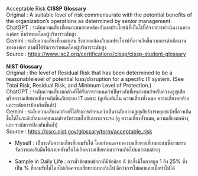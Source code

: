 Acceptable Risk
<strong>CISSP Glossary</strong> <br>
Original : A suitable level of risk commensurate with the potential benefits of the organization’s operations as determined by senior management.<br>
ChatGPT : ระดับความเสี่ยงที่เหมาะสมสอดคล้องกับผลประโยชน์ที่เป็นไปได้จากการดำเนินงานขององค์กร ซึ่งกำหนดโดยผู้บริหารระดับสูง<br>
Gemini : ระดับความเสี่ยงที่เหมาะสม ซึ่งสอดคล้องกับผลประโยชน์ที่อาจเกิดขึ้นจากการดำเนินงานขององค์กร ตามที่ได้รับการกำหนดโดยผู้บริหารระดับสูง<br>
Source : https://www.isc2.org/certifications/cissp/cissp-student-glossary<br>
<br>
<strong>NIST Glossary</strong><br>
Original : the level of Residual Risk that has been determined to be a reasonablelevel of potential loss/disruption for a specific IT system. (See Total Risk, Residual Risk, and Minimum Level of Protection.)<br>
ChatGPT : ระดับความเสี่ยงตกค้างที่ได้รับการกำหนดว่าเป็นระดับที่เหมาะสมสำหรับความสูญเสียหรือความเสียหายที่อาจเกิดขึ้นกับระบบ IT เฉพาะ (ดูเพิ่มเติมใน ความเสี่ยงทั้งหมด ความเสี่ยงตกค้าง และระดับการป้องกันขั้นต่ำ)<br>
Gemini : ระดับความเสี่ยงตกค้างที่ได้รับการกำหนดว่าเป็นระดับความสูญเสีย/การหยุดชะงักที่อาจเกิดขึ้นได้ในระดับที่สมเหตุสมผลสำหรับระบบไอทีเฉพาะเจาะจง (ดู ความเสี่ยงทั้งหมด, ความเสี่ยงตกค้าง, และ ระดับการป้องกันขั้นต่ำ)<br>
Source : https://csrc.nist.gov/glossary/term/acceptable_risk<br>

- Myself : 
เป็นระดับความเสี่ยงที่ยอมรับได้ โดยกำหนดจากความเสียหายที่เหมาะสมซึ่งสามารถจัดการและรับมือได้ภายหลังหรือไม่เกิดความเสียหายมากจนเกินไปบนระบบต่างๆ

- Sample in Daily Life : การมั่วข้อสอบข้อกาที่มีข้อช้อย 4 ข้อซึ่งมีโอกาสถูก 1 ถึง 25% ซึ่งเป็น % ที่ยอมรับได้โดยไม่เกิดความเสียหายมากเกินไป ดีกว่าการไม่ตอบเลยเมื่อทำไม่ได้
